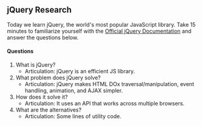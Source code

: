 ## jQuery Research

Today we learn jQuery, the world's most popular JavaScript library. Take 15 minutes to familiarize yourself with the [Official jQuery Documentation](http://jquery.com/) and answer the questions below.

#### Questions

1. What is jQuery?
    - Articulation: jQuery is an efficient JS library.
1. What problem does jQuery solve?
    - Articulation: jQuery makes HTML DOx traversal/manipulation, event handling, animation, and AJAX simpler.
1. How does it solve it?
    - Articulation: It uses an API that works across multiple browsers.
1. What are the alternatives?
    - Articulation: Some lines of utility code.
